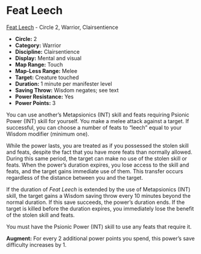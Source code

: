 # Feat Leech

[Feat Leech](/Psionics/F/FeatLeech.md) - Circle 2, Warrior, Clairsentience

- **Circle:** 2
- **Category:** Warrior
- **Discipline:** Clairsentience
- **Display:** Mental and visual
- **Map Range:** Touch
- **Map-Less Range:** Melee
- **Target:** Creature touched
- **Duration:** 1 minute per manifester level
- **Saving Throw:** Wisdom negates; see text
- **Power Resistance:** Yes
- **Power Points:** 3

You can use another’s Metapsionics (INT) skill and feats requiring Psionic Power (INT) skill for yourself. You make a melee attack against a target. If successful, you can choose a number of feats to “leech” equal to your Wisdom modifier (minimum one).

While the power lasts, you are treated as if you possessed the stolen skill and feats, despite the fact that you have more feats than normally allowed. During this same period, the target can make no use of the stolen skill or feats. When the power’s duration expires, you lose access to the skill and feats, and the target gains immediate use of them. This transfer occurs regardless of the distance between you and the target.

If the duration of *Feat Leech* is extended by the use of Metapsionics (INT) skill, the target gains a Wisdom saving throw every 10 minutes beyond the normal duration. If this save succeeds, the power’s duration ends. If the target is killed before the duration expires, you immediately lose the benefit of the stolen skill and feats.

You must have the Psionic Power (INT) skill to use any feats that require it.

**Augment:** For every 2 additional power points you spend, this power’s save difficulty increases by 1. 
